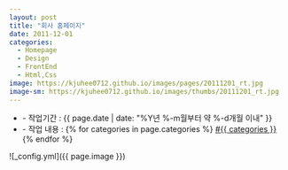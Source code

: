 ```yaml
---
layout: post
title: "회사 홈페이지"
date: 2011-12-01
categories:
  - Homepage
  - Design
  - FrontEnd
  - Html,Css
image: https://kjuhee0712.github.io/images/pages/20111201_rt.jpg
image-sm: https://kjuhee0712.github.io/images/thumbs/20111201_rt.jpg
---
```


<ul class="inform">
	<li class="preview__date" itemprop="datePublished" datetime="{{ page.date | date_to_xmlschema }}">- 작업기간 : {{ page.date | date: "%Y년 %-m월부터 약 %-d개월 이내" }}</li>
	<li class="preview__catetory" itemprop="catetory">- 작업 내용 :
		{% for categories in page.categories %}
           <a href="/category/{{ categories }}/">#{{ categories }}</a>     
      	{% endfor %}</li>
</ul>

![_config.yml]({{ page.image }})


